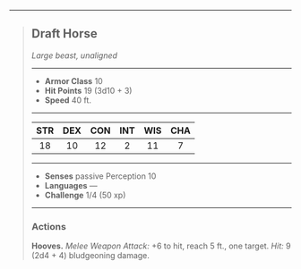 ***
> ## Draft Horse
> *Large beast, unaligned*
> 
> ***
> 
> - **Armor Class** 10
> - **Hit Points** 19 (3d10 + 3)
> - **Speed** 40 ft.
> 
> ***
> 
> |STR|DEX|CON|INT|WIS|CHA|
> |:---:|:---:|:---:|:---:|:---:|:---:|
> |18|10|12|2|11|7|
> 
> ***
> 
> - **Senses** passive Perception 10
> - **Languages** —
> - **Challenge** 1/4 (50 xp)
> 
> ***
> 
> ### Actions
> **Hooves.** *Melee Weapon Attack:* +6 to hit, reach 5 ft., one target. *Hit:* 9 (2d4 + 4) bludgeoning damage.